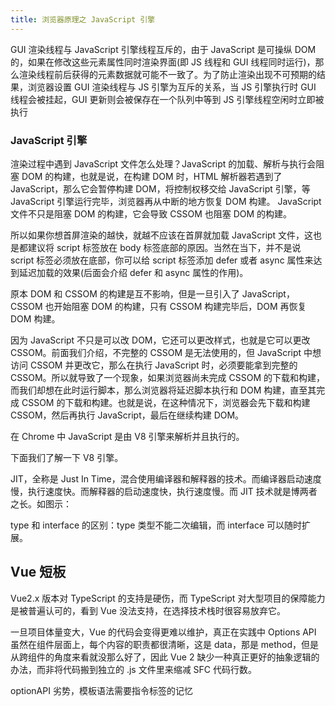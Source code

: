 ```yaml
---
title: 浏览器原理之 JavaScript 引擎
---
```


GUI 渲染线程与 JavaScript 引擎线程互斥的，由于 JavaScript 是可操纵 DOM 的，如果在修改这些元素属性同时渲染界面(即 JS 线程和 GUI 线程同时运行)，那么渲染线程前后获得的元素数据就可能不一致了。为了防止渲染出现不可预期的结果，浏览器设置 GUI 渲染线程与 JS 引擎为互斥的关系，当 JS 引擎执行时 GUI 线程会被挂起，GUI 更新则会被保存在一个队列中等到 JS 引擎线程空闲时立即被执行

### JavaScript 引擎

渲染过程中遇到 JavaScript 文件怎么处理？JavaScript 的加载、解析与执行会阻塞 DOM 的构建，也就是说，在构建 DOM 时，HTML 解析器若遇到了 JavaScript，那么它会暂停构建 DOM，将控制权移交给 JavaScript 引擎，等 JavaScript 引擎运行完毕，浏览器再从中断的地方恢复 DOM 构建。 JavaScript 文件不只是阻塞 DOM 的构建，它会导致 CSSOM 也阻塞 DOM 的构建。

所以如果你想首屏渲染的越快，就越不应该在首屏就加载 JavaScript 文件，这也是都建议将 script 标签放在 body 标签底部的原因。当然在当下，并不是说 script 标签必须放在底部，你可以给 script 标签添加 defer 或者 async 属性来达到延迟加载的效果(后面会介绍 defer 和 async 属性的作用)。

原本 DOM 和 CSSOM 的构建是互不影响，但是一旦引入了 JavaScript，CSSOM 也开始阻塞 DOM 的构建，只有 CSSOM 构建完毕后，DOM 再恢复 DOM 构建。

因为 JavaScript 不只是可以改 DOM，它还可以更改样式，也就是它可以更改 CSSOM。前面我们介绍，不完整的 CSSOM 是无法使用的，但 JavaScript 中想访问 CSSOM 并更改它，那么在执行 JavaScript 时，必须要能拿到完整的 CSSOM。所以就导致了一个现象，如果浏览器尚未完成 CSSOM 的下载和构建，而我们却想在此时运行脚本，那么浏览器将延迟脚本执行和 DOM 构建，直至其完成 CSSOM 的下载和构建。也就是说，在这种情况下，浏览器会先下载和构建 CSSOM，然后再执行 JavaScript，最后在继续构建 DOM。

在 Chrome 中 JavaScript 是由 V8 引擎来解析并且执行的。

下面我们了解一下 V8 引擎。

JIT，全称是 Just In Time，混合使用编译器和解释器的技术。而编译器启动速度慢，执行速度快。而解释器的启动速度快，执行速度慢。而 JIT 技术就是博两者之长。如图示：

type 和 interface 的区别：type 类型不能二次编辑，而 interface 可以随时扩展。

## Vue 短板

Vue2.x 版本对 TypeScript 的支持是硬伤，而 TypeScript 对大型项目的保障能力是被普遍认可的，看到 Vue 没法支持，在选择技术栈时很容易放弃它。

一旦项目体量变大，Vue 的代码会变得更难以维护，真正在实践中 Options API 虽然在组件层面上，每个内容的职责都很清晰，这是 data，那是 method，但是从跨组件的角度来看就没那么好了，因此 Vue 2 缺少一种真正更好的抽象逻辑的办法，而非将代码搬到独立的 .js 文件里来缩减 SFC 代码行数。

optionAPI 劣势，模板语法需要指令标签的记忆
